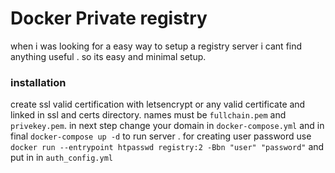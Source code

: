 # Docker Private registry
when i was looking for a easy way to setup a registry server i cant find anything useful . so its easy and minimal setup.
### installation 
create ssl valid certification with letsencrypt or any valid certificate and linked in ssl and certs directory. names must be `fullchain.pem` and `privekey.pem`. 
in next step change your domain in `docker-compose.yml`
and in final `docker-compose up -d` to run server .
for creating user password  use `docker run --entrypoint htpasswd registry:2 -Bbn "user" "password"` and put in in `auth_config.yml`